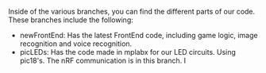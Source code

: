 Inside of the various branches, you can find the different parts of our code. These branches include the following: 
- newFrontEnd: Has the latest FrontEnd code, including game logic, image recognition and voice recognition.
- picLEDs: Has the code made in mplabx for our LED circuits. Using pic18's. The nRF communication is in this branch.
   I

